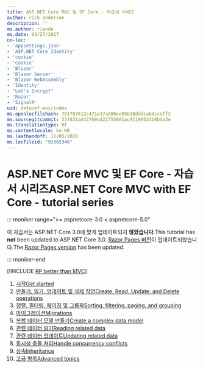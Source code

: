 ```yaml
---
title: ASP.NET Core MVC 및 EF Core - 자습서 시리즈
author: rick-anderson
description: ''
ms.author: riande
ms.date: 03/27/2017
no-loc:
- 'appsettings.json'
- 'ASP.NET Core Identity'
- 'cookie'
- 'Cookie'
- 'Blazor'
- 'Blazor Server'
- 'Blazor WebAssembly'
- 'Identity'
- "Let's Encrypt"
- 'Razor'
- 'SignalR'
uid: data/ef-mvc/index
ms.openlocfilehash: 791787612c471e17a886ee05b38dddcabdcceff2
ms.sourcegitcommit: 33f631a4427b9a422755601ac9119953db0b4a3e
ms.translationtype: HT
ms.contentlocale: ko-KR
ms.lasthandoff: 11/05/2020
ms.locfileid: "93365346"
---
```

# <a name="aspnet-core-mvc-with-ef-core---tutorial-series"></a><span data-ttu-id="82f1c-102">ASP.NET Core MVC 및 EF Core - 자습서 시리즈</span><span class="sxs-lookup"><span data-stu-id="82f1c-102">ASP.NET Core MVC with EF Core - tutorial series</span></span>

::: moniker range=">= aspnetcore-3.0 < aspnetcore-5.0"

<span data-ttu-id="82f1c-103">이 자습서는 ASP.NET Core 3.0에 맞게 업데이트되지 **않았습니다**.</span><span class="sxs-lookup"><span data-stu-id="82f1c-103">This tutorial has **not** been updated to ASP.NET Core 3.0.</span></span> <span data-ttu-id="82f1c-104">[Razor Pages 버전](xref:data/ef-rp/intro)이 업데이트되었습니다.</span><span class="sxs-lookup"><span data-stu-id="82f1c-104">The [Razor Pages version](xref:data/ef-rp/intro) has been updated.</span></span>

::: moniker-end

[!INCLUDE [RP better than MVC](../../includes/RP-EF/rp-over-mvc.md)]

1. [<span data-ttu-id="82f1c-105">시작</span><span class="sxs-lookup"><span data-stu-id="82f1c-105">Get started</span></span>](xref:data/ef-mvc/intro)
1. [<span data-ttu-id="82f1c-106">만들기, 읽기, 업데이트 및 삭제 작업</span><span class="sxs-lookup"><span data-stu-id="82f1c-106">Create, Read, Update, and Delete operations</span></span>](xref:data/ef-mvc/crud)
1. [<span data-ttu-id="82f1c-107">정렬, 필터링, 페이징 및 그룹화</span><span class="sxs-lookup"><span data-stu-id="82f1c-107">Sorting, filtering, paging, and grouping</span></span>](xref:data/ef-mvc/sort-filter-page)
1. [<span data-ttu-id="82f1c-108">마이그레이션</span><span class="sxs-lookup"><span data-stu-id="82f1c-108">Migrations</span></span>](xref:data/ef-mvc/migrations)
1. [<span data-ttu-id="82f1c-109">복합 데이터 모델 만들기</span><span class="sxs-lookup"><span data-stu-id="82f1c-109">Create a complex data model</span></span>](xref:data/ef-mvc/complex-data-model)
1. [<span data-ttu-id="82f1c-110">관련 데이터 읽기</span><span class="sxs-lookup"><span data-stu-id="82f1c-110">Reading related data</span></span>](xref:data/ef-mvc/read-related-data)
1. [<span data-ttu-id="82f1c-111">관련 데이터 업데이트</span><span class="sxs-lookup"><span data-stu-id="82f1c-111">Updating related data</span></span>](xref:data/ef-mvc/update-related-data)
1. [<span data-ttu-id="82f1c-112">동시성 충돌 처리</span><span class="sxs-lookup"><span data-stu-id="82f1c-112">Handle concurrency conflicts</span></span>](xref:data/ef-mvc/concurrency)
1. [<span data-ttu-id="82f1c-113">상속</span><span class="sxs-lookup"><span data-stu-id="82f1c-113">Inheritance</span></span>](xref:data/ef-mvc/inheritance)
1. [<span data-ttu-id="82f1c-114">고급 항목</span><span class="sxs-lookup"><span data-stu-id="82f1c-114">Advanced topics</span></span>](xref:data/ef-mvc/advanced)
